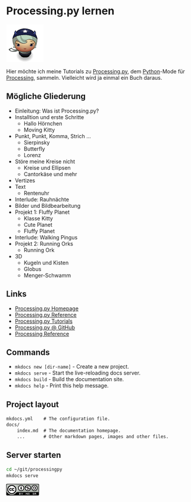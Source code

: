 # Processing.py lernen

![Horn Girl](images/horngirl.png)

Hier möchte ich meine Tutorials zu [Processing.py][2], dem [Python][3]-Mode für [Processing][4], sammeln. Vielleicht wird ja einmal ein Buch daraus.

## Mögliche Gliederung

- Einleitung: Was ist Processing.py?
- Installtion und erste Schritte
    - Hallo Hörnchen
    - Moving Kitty
- Punkt, Punkt, Komma, Strich …
    - Sierpinsky
    - Butterfly
    - Lorenz
- Störe meine Kreise nicht
    - Kreise und Ellipsen
    - Cantorkäse und mehr
- Vertizes
- Text
    - Rentenuhr
- Interlude: Rauhnächte
- Bilder und Bildbearbeitung
- Projekt 1: Fluffy Planet
    - Klasse Kitty
    - Cute Planet
    - Fluffy Planet
- Interlude: Walking Pingus
- Projekt 2: Running Orks
    - Running Ork
- 3D
    - Kugeln und Kisten
	- Globus
    - Menger-Schwamm

## Links

- [Processing.py Homepage](http://py.processing.org/)
- [Processing.py Reference](http://py.processing.org/reference/)
- [Processing.py Tutorials](http://py.processing.org/tutorials/)
- [Processing.py @ GitHub](https://github.com/jdf/processing.py)
- [Processing Reference](https://processing.org/reference/)

## Commands

* `mkdocs new [dir-name]` - Create a new project.
* `mkdocs serve` - Start the live-reloading docs server.
* `mkdocs build` - Build the documentation site.
* `mkdocs help` - Print this help message.

## Project layout

    mkdocs.yml    # The configuration file.
    docs/
        index.md  # The documentation homepage.
        ...       # Other markdown pages, images and other files.

## Server starten

~~~bash
cd ~/git/processingpy
mkdocs serve
~~~

[![cc-by-nc-sa](images/cc-by-nc-sa.png)][1]

[1]: http://creativecommons.org/licenses/by-nc-sa/4.0/
[2]: http://cognitiones.kantel-chaos-team.de/programmierung/creativecoding/processing/processingpy.html
[3]: http://cognitiones.kantel-chaos-team.de/programmierung/python/python.html
[4]: http://cognitiones.kantel-chaos-team.de/programmierung/creativecoding/processing/processing.html
